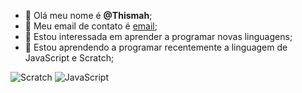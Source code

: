 - 👋 Olá meu nome é **@Thismah**;
- 👀 Meu email de contato é [email](@crislayne.kierski@escola.pr.gov.br);
- 🌱 Estou interessada em aprender a programar novas linguagens;
- 💞️ Estou aprendendo a programar recentemente a linguagem de JavaScript e Scratch;


![Scratch](https://img.shields.io/badge/Scratch-4D97EF?style=for-the=badge&logo=Scratch&logoColor=white)
![JavaScript](https://img.shields.io/badge/JavaScript-323330?style=for-the=badge&logo=javascript&logoColor=F7D1E)

